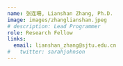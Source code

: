 ```yaml
---
name: 张连珊, Lianshan Zhang, Ph.D.
image: images/zhanglianshan.jpeg
# description: Lead Programmer
role: Research Fellow
links:
  email: lianshan_zhang@sjtu.edu.cn
#   twitter: sarahjohnson
---
```



